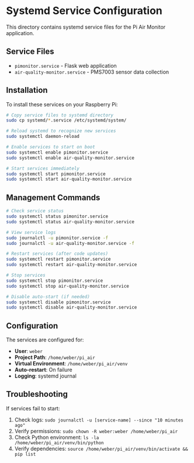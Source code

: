 # Systemd Service Configuration

This directory contains systemd service files for the Pi Air Monitor application.

## Service Files

- `pimonitor.service` - Flask web application
- `air-quality-monitor.service` - PMS7003 sensor data collection

## Installation

To install these services on your Raspberry Pi:

```bash
# Copy service files to systemd directory
sudo cp systemd/*.service /etc/systemd/system/

# Reload systemd to recognize new services
sudo systemctl daemon-reload

# Enable services to start on boot
sudo systemctl enable pimonitor.service
sudo systemctl enable air-quality-monitor.service

# Start services immediately
sudo systemctl start pimonitor.service
sudo systemctl start air-quality-monitor.service
```

## Management Commands

```bash
# Check service status
sudo systemctl status pimonitor.service
sudo systemctl status air-quality-monitor.service

# View service logs
sudo journalctl -u pimonitor.service -f
sudo journalctl -u air-quality-monitor.service -f

# Restart services (after code updates)
sudo systemctl restart pimonitor.service
sudo systemctl restart air-quality-monitor.service

# Stop services
sudo systemctl stop pimonitor.service
sudo systemctl stop air-quality-monitor.service

# Disable auto-start (if needed)
sudo systemctl disable pimonitor.service
sudo systemctl disable air-quality-monitor.service
```

## Configuration

The services are configured for:
- **User**: `weber`
- **Project Path**: `/home/weber/pi_air`
- **Virtual Environment**: `/home/weber/pi_air/venv`
- **Auto-restart**: On failure
- **Logging**: systemd journal

## Troubleshooting

If services fail to start:

1. Check logs: `sudo journalctl -u [service-name] --since "10 minutes ago"`
2. Verify permissions: `sudo chown -R weber:weber /home/weber/pi_air`
3. Check Python environment: `ls -la /home/weber/pi_air/venv/bin/python`
4. Verify dependencies: `source /home/weber/pi_air/venv/bin/activate && pip list`
